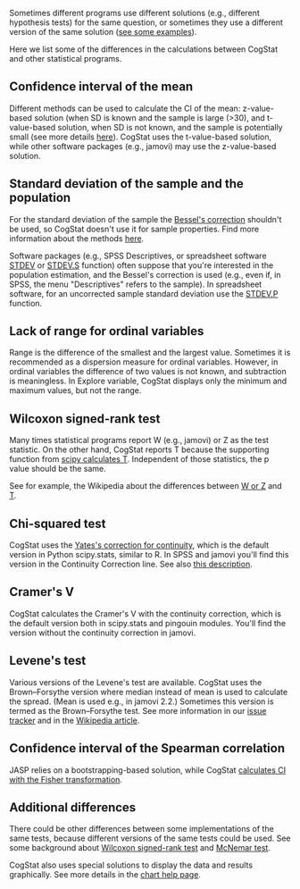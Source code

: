 Sometimes different programs use different solutions (e.g., different hypothesis tests) for the same question, or sometimes they use a different version of the same solution ([see some examples](https://www.pharmasug.org/proceedings/2017/QT/PharmaSUG-2017-QT12.pdf)).

Here we list some of the differences in the calculations between CogStat and other statistical programs.

## Confidence interval of the mean

Different methods can be used to calculate the CI of the mean: z-value-based solution (when SD is known and the sample is large (>30), and t-value-based solution, when SD is not known, and the sample is potentially small (see more details [here](https://en.wikipedia.org/wiki/Confidence_interval#Basic_steps)). CogStat uses the t-value-based solution, while other software packages (e.g., jamovi) may use the z-value-based solution.

## Standard deviation of the sample and the population

For the standard deviation of the sample the [Bessel's correction](https://en.wikipedia.org/wiki/Bessel%27s_correction) shouldn't be used, so CogStat doesn't use it for sample properties. Find more information about the methods [here](https://en.wikipedia.org/wiki/Standard_deviation#Estimation).

Software packages (e.g., SPSS Descriptives, or spreadsheet software [STDEV](https://support.office.com/en-us/article/STDEV-function-51fecaaa-231e-4bbb-9230-33650a72c9b0) or [STDEV.S](https://support.office.com/en-us/article/STDEV-S-function-7d69cf97-0c1f-4acf-be27-f3e83904cc23?ui=en-US&rs=en-US&ad=US) function) often suppose that you're interested in the population estimation, and the Bessel's correction is used (e.g., even if, in SPSS, the menu "Descriptives" refers to the sample). In spreadsheet software, for an uncorrected sample standard deviation use the [STDEV.P](https://support.microsoft.com/en-us/help/826406/excel-statistical-functions-stdevp) function.

## Lack of range for ordinal variables

Range is the difference of the smallest and the largest value. Sometimes it is recommended as a dispersion measure for ordinal variables. However, in ordinal variables the difference of two values is not known, and subtraction is meaningless. In Explore variable, CogStat displays only the minimum and maximum values, but not the range.

## Wilcoxon signed-rank test
Many times statistical programs report W (e.g., jamovi) or Z as the test statistic. On the other hand, CogStat reports T because the supporting function from [scipy calculates T](https://docs.scipy.org/doc/scipy/reference/generated/scipy.stats.wilcoxon.html). Independent of those statistics, the p value should be the same.

See for example, the Wikipedia about the differences between [W or Z](https://en.wikipedia.org/wiki/Wilcoxon_signed-rank_test#Test_procedure) and [T](https://en.wikipedia.org/wiki/Wilcoxon_signed-rank_test#Original_test).

## Chi-squared test
CogStat uses the [Yates's correction for continuity](https://en.wikipedia.org/wiki/Yates%27s_correction_for_continuity), which is the default version in Python scipy.stats, similar to R. In SPSS and jamovi you'll find this version in the Continuity Correction line. See also [this description](https://www.pharmasug.org/proceedings/2017/QT/PharmaSUG-2017-QT12.pdf).

## Cramer's V
CogStat calculates the Cramer's V with the continuity correction, which is the default version both in scipy.stats and pingouin modules. You'll find the version without the continuity correction in jamovi.

## Levene's test
Various versions of the Levene's test are available. CogStat uses the Brown–Forsythe version where median instead of mean is used to calculate the spread. (Mean is used e.g., in jamovi 2.2.) Sometimes this version is termed as the Brown–Forsythe test. See more information in our [issue tracker](https://github.com/cogstat/cogstat/issues/56) and in the [Wikipedia article](https://en.wikipedia.org/wiki/Levene%27s_test).

## Confidence interval of the Spearman correlation
JASP relies on a bootstrapping-based solution, while CogStat [calculates CI with the Fisher transformation](https://en.wikipedia.org/wiki/Pearson_correlation_coefficient#Using_the_Fisher_transformation).

## Additional differences
There could be other differences between some implementations of the same tests, because different versions of the same tests could be used. See some background about [Wilcoxon signed-rank test](https://github.com/cogstat/cogstat/issues/31) and [McNemar test](https://github.com/cogstat/cogstat/issues/55).

CogStat also uses special solutions to display the data and results graphically. See more details in the [chart help page](Displaying-the-data-and-results-graphically).